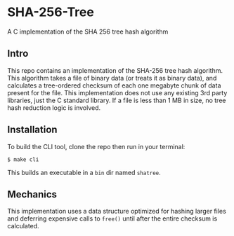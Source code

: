 # SHA-256-Tree
A C implementation of the SHA 256 tree hash algorithm

## Intro

This repo contains an implementation of the SHA-256 tree hash algorithm. This algorithm takes a file of binary data (or treats it as binary data), and calculates a tree-ordered checksum of each one megabyte chunk of data present for the file. This implementation does not use any existing 3rd party libraries, just the C standard library. If a file is less than 1 MB in size, no tree hash reduction logic is involved.

## Installation

To build the CLI tool, clone the repo then run in your terminal:

```
$ make cli
```

This builds an executable in a `bin` dir named `shatree`.

## Mechanics

This implementation uses a data structure optimized for hashing larger files and deferring expensive calls to `free()` until after the entire checksum is calculated.
